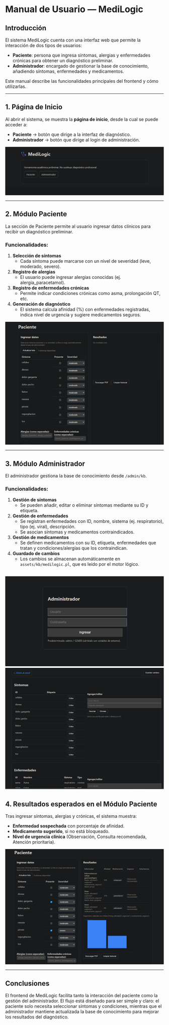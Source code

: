 # Manual de Usuario — MediLogic

## Introducción
El sistema MediLogic cuenta con una interfaz web que permite la interacción de dos tipos de usuarios:  
- **Paciente**: persona que ingresa síntomas, alergias y enfermedades crónicas para obtener un diagnóstico preliminar.  
- **Administrador**: encargado de gestionar la base de conocimiento, añadiendo síntomas, enfermedades y medicamentos.  

Este manual describe las funcionalidades principales del frontend y cómo utilizarlas.

---

## 1. Página de Inicio
Al abrir el sistema, se muestra la **página de inicio**, desde la cual se puede acceder a:  
- **Paciente** → botón que dirige a la interfaz de diagnóstico.  
- **Administrador** → botón que dirige al login de administración.

![alt text](image.png)

---

## 2. Módulo Paciente
La sección de Paciente permite al usuario ingresar datos clínicos para recibir un diagnóstico preliminar.

### Funcionalidades:
1. **Selección de síntomas**  
   - Cada síntoma puede marcarse con un nivel de severidad (leve, moderado, severo).  
2. **Registro de alergias**  
   - El usuario puede ingresar alergias conocidas (ej. alergia_paracetamol).  
3. **Registro de enfermedades crónicas**  
   - Permite indicar condiciones crónicas como asma, prolongación QT, etc.  
4. **Generación de diagnóstico**  
   - El sistema calcula afinidad (%) con enfermedades registradas, indica nivel de urgencia y sugiere medicamentos seguros.

![alt text](image-4.png)

---

## 3. Módulo Administrador
El administrador gestiona la base de conocimiento desde `/admin/kb`.

### Funcionalidades:
1. **Gestión de síntomas**  
   - Se pueden añadir, editar o eliminar síntomas mediante su ID y etiqueta.  
2. **Gestión de enfermedades**  
   - Se registran enfermedades con ID, nombre, sistema (ej. respiratorio), tipo (ej. viral), descripción.  
   - Se asocian síntomas y medicamentos contraindicados.  
3. **Gestión de medicamentos**  
   - Se definen medicamentos con su ID, etiqueta, enfermedades que tratan y condiciones/alergias que los contraindican.  
4. **Guardado de cambios**  
   - Los cambios se almacenan automáticamente en `assets/kb/medilogic.pl`, que es leído por el motor lógico.

![alt text](image-2.png)
![alt text](image-3.png)
---

## 4. Resultados esperados en el Módulo Paciente
Tras ingresar síntomas, alergias y crónicas, el sistema muestra:  
- **Enfermedad sospechada** con porcentaje de afinidad.  
- **Medicamento sugerido**, si no está bloqueado.  
- **Nivel de urgencia clínica** (Observación, Consulta recomendada, Atención prioritaria).

![alt text](image-1.png)

---

## Conclusiones
El frontend de MediLogic facilita tanto la interacción del paciente como la gestión del administrador. El flujo está diseñado para ser simple y claro: el paciente solo necesita seleccionar síntomas y condiciones, mientras que el administrador mantiene actualizada la base de conocimiento para mejorar los resultados del diagnóstico.
